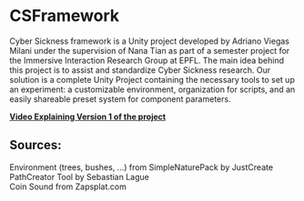 # CSFramework
Cyber Sickness framework is a Unity project developed by Adriano Viegas Milani under the supervision of Nana Tian as part of a semester project for the Immersive Interaction Research Group at EPFL. The main idea behind this project is to assist and standardize Cyber Sickness research.
Our solution is a complete Unity Project containing the necessary tools to set up an experiment: a customizable environment, organization for scripts, and an easily shareable preset system for component parameters. 

 [**Video Explaining Version 1 of the project**](https://youtu.be/wJMnrMvE7Kg)

## Sources:

Environment (trees, bushes, ...) from SimpleNaturePack by JustCreate  
PathCreator Tool by Sebastian Lague  
Coin Sound from Zapsplat.com
